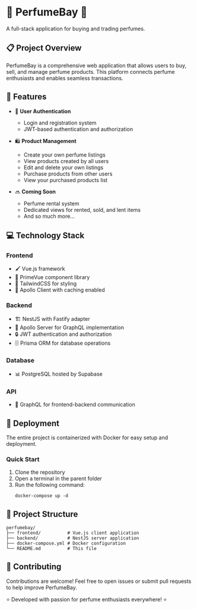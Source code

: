 # 🌟 PerfumeBay 🌟

A full-stack application for buying and trading perfumes.

## 📋 Project Overview

PerfumeBay is a comprehensive web application that allows users to buy, sell, and manage perfume products. This platform connects perfume enthusiasts and enables seamless transactions.

## 🚀 Features

- 👤 **User Authentication**

  - Login and registration system
  - JWT-based authentication and authorization

- 🛍️ **Product Management**

  - Create your own perfume listings
  - View products created by all users
  - Edit and delete your own listings
  - Purchase products from other users
  - View your purchased products list

- 🔜 **Coming Soon**
  - Perfume rental system
  - Dedicated views for rented, sold, and lent items
  - And so much more...

## 💻 Technology Stack

### Frontend

- 🖌️ Vue.js framework
- 🧩 PrimeVue component library
- 🎨 TailwindCSS for styling
- 🔄 Apollo Client with caching enabled

### Backend

- 🏗️ NestJS with Fastify adapter
- 🚀 Apollo Server for GraphQL implementation
- 🔒 JWT authentication and authorization
- 🗄️ Prisma ORM for database operations

### Database

- 📊 PostgreSQL hosted by Supabase

### API

- 📡 GraphQL for frontend-backend communication

## 🐳 Deployment

The entire project is containerized with Docker for easy setup and deployment.

### Quick Start

1. Clone the repository
2. Open a terminal in the parent folder
3. Run the following command:
   ```
   docker-compose up -d
   ```

## 🔧 Project Structure

```
perfumebay/
├── frontend/          # Vue.js client application
├── backend/           # NestJS server application
├── docker-compose.yml # Docker configuration
└── README.md          # This file
```

## 🤝 Contributing

Contributions are welcome! Feel free to open issues or submit pull requests to help improve PerfumeBay.

⭐ Developed with passion for perfume enthusiasts everywhere! ⭐
